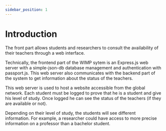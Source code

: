 ```yaml
---
sidebar_position: 1
---
```


# Introduction

The front part allows students and researchers to consult the availability of their teachers through a web interface.

Technically, the frontend part of the WIMP sytem is an Express.js web server with a simple-json-db database management and authentication with passport.js. This web server also communicates with the backend part of the system to get information about the status of the teachers.

This web server is used to host a website accessible from the global network. Each student must be logged to prove that he is a student and give his level of study. Once logged he can see the status of the teachers (if they are available or not).

Depending on their level of study, the students will see different information. For example, a researcher could have access to more precise information on a professor than a bachelor student.
